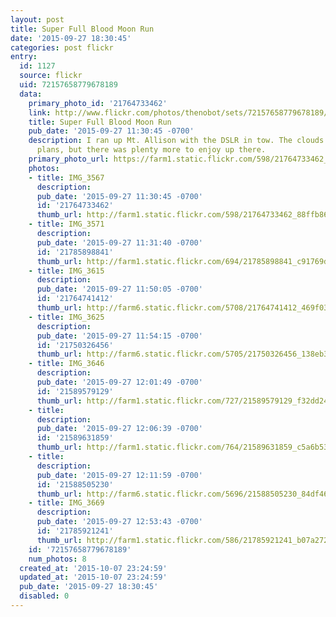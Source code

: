 ```yaml
---
layout: post
title: Super Full Blood Moon Run
date: '2015-09-27 18:30:45'
categories: post flickr
entry:
  id: 1127
  source: flickr
  uid: 72157658779678189
  data:
    primary_photo_id: '21764733462'
    link: http://www.flickr.com/photos/thenobot/sets/72157658779678189/
    title: Super Full Blood Moon Run
    pub_date: '2015-09-27 11:30:45 -0700'
    description: I ran up Mt. Allison with the DSLR in tow. The clouds foiled my moonrise
      plans, but there was plenty more to enjoy up there.
    primary_photo_url: https://farm1.static.flickr.com/598/21764733462_88ffb86557_m.jpg
    photos:
    - title: IMG_3567
      description: 
      pub_date: '2015-09-27 11:30:45 -0700'
      id: '21764733462'
      thumb_url: http://farm1.static.flickr.com/598/21764733462_88ffb86557_s.jpg
    - title: IMG_3571
      description: 
      pub_date: '2015-09-27 11:31:40 -0700'
      id: '21785898841'
      thumb_url: http://farm1.static.flickr.com/694/21785898841_c91769de8a_s.jpg
    - title: IMG_3615
      description: 
      pub_date: '2015-09-27 11:50:05 -0700'
      id: '21764741412'
      thumb_url: http://farm6.static.flickr.com/5708/21764741412_469f03535e_s.jpg
    - title: IMG_3625
      description: 
      pub_date: '2015-09-27 11:54:15 -0700'
      id: '21750326456'
      thumb_url: http://farm6.static.flickr.com/5705/21750326456_138eb396b0_s.jpg
    - title: IMG_3646
      description: 
      pub_date: '2015-09-27 12:01:49 -0700'
      id: '21589579129'
      thumb_url: http://farm1.static.flickr.com/727/21589579129_f32dd244bf_s.jpg
    - title: 
      description: 
      pub_date: '2015-09-27 12:06:39 -0700'
      id: '21589631859'
      thumb_url: http://farm1.static.flickr.com/764/21589631859_c5a6b538f6_s.jpg
    - title: 
      description: 
      pub_date: '2015-09-27 12:11:59 -0700'
      id: '21588505230'
      thumb_url: http://farm6.static.flickr.com/5696/21588505230_84df460056_s.jpg
    - title: IMG_3669
      description: 
      pub_date: '2015-09-27 12:53:43 -0700'
      id: '21785921241'
      thumb_url: http://farm1.static.flickr.com/586/21785921241_b07a272e40_s.jpg
    id: '72157658779678189'
    num_photos: 8
  created_at: '2015-10-07 23:24:59'
  updated_at: '2015-10-07 23:24:59'
  pub_date: '2015-09-27 18:30:45'
  disabled: 0
---
```

